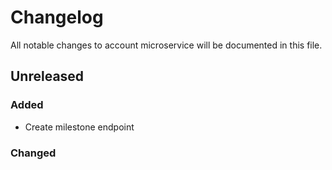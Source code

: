 # Changelog
All notable changes to account microservice will be documented in this file.


## Unreleased


### Added
- Create milestone endpoint


### Changed
